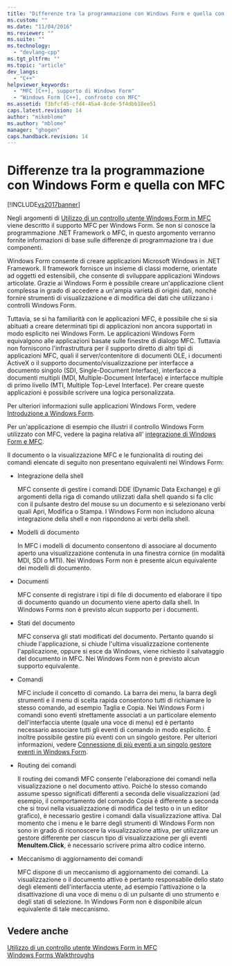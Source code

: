 ```yaml
---
title: "Differenze tra la programmazione con Windows Form e quella con MFC | Microsoft Docs"
ms.custom: ""
ms.date: "11/04/2016"
ms.reviewer: ""
ms.suite: ""
ms.technology: 
  - "devlang-cpp"
ms.tgt_pltfrm: ""
ms.topic: "article"
dev_langs: 
  - "C++"
helpviewer_keywords: 
  - "MFC [C++], supporto di Windows Form"
  - "Windows Form [C++], confronto con MFC"
ms.assetid: f3bfcf45-cfd4-45a4-8cde-5f4dbb18ee51
caps.latest.revision: 14
author: "mikeblome"
ms.author: "mblome"
manager: "ghogen"
caps.handback.revision: 14
---
```

# Differenze tra la programmazione con Windows Form e quella con MFC
[!INCLUDE[vs2017banner](../assembler/inline/includes/vs2017banner.md)]

Negli argomenti di [Utilizzo di un controllo utente Windows Form in MFC](../dotnet/using-a-windows-form-user-control-in-mfc.md) viene descritto il supporto MFC per Windows Form.  Se non si conosce la programmazione .NET Framework o MFC, in questo argomento verranno fornite informazioni di base sulle differenze di programmazione tra i due componenti.  
  
 Windows Form consente di creare applicazioni Microsoft Windows in .NET Framework.  Il framework fornisce un insieme di classi moderne, orientate ad oggetti ed estensibili, che consente di sviluppare applicazioni Windows articolate.  Grazie ai Windows Form è possibile creare un'applicazione client complessa in grado di accedere a un'ampia varietà di origini dati, nonché fornire strumenti di visualizzazione e di modifica dei dati che utilizzano i controlli Windows Form.  
  
 Tuttavia, se si ha familiarità con le applicazioni MFC, è possibile che si sia abituati a creare determinati tipi di applicazioni non ancora supportati in modo esplicito nei Windows Form.  Le applicazioni Windows Form equivalgono alle applicazioni basate sulle finestre di dialogo MFC.  Tuttavia non forniscono l'infrastruttura per il supporto diretto di altri tipi di applicazioni MFC, quali il server\/contenitore di documenti OLE, i documenti ActiveX o il supporto documento\/visualizzazione per interfacce a documento singolo \(SDI, Single\-Document Interface\), interfacce a documenti multipli \(MDI, Multiple\-Document Interface\) e interfacce multiple di primo livello \(MTI, Multiple Top\-Level Interface\).  Per creare queste applicazioni è possibile scrivere una logica personalizzata.  
  
 Per ulteriori informazioni sulle applicazioni Windows Form, vedere [Introduzione a Windows Form](../Topic/Windows%20Forms%20Overview.md).  
  
 Per un'applicazione di esempio che illustri il controllo Windows Form utilizzato con MFC, vedere la pagina relativa all' [integrazione di Windows Form e MFC](http://www.microsoft.com/downloads/details.aspx?FamilyID=987021bc-e575-4fe3-baa9-15aa50b0f599&displaylang=en).  
  
 Il documento o la visualizzazione MFC e le funzionalità di routing dei comandi elencate di seguito non presentano equivalenti nei Windows Form:  
  
-   Integrazione della shell  
  
     MFC consente di gestire i comandi DDE \(Dynamic Data Exchange\) e gli argomenti della riga di comando utilizzati dalla shell quando si fa clic con il pulsante destro del mouse su un documento e si selezionano verbi quali Apri, Modifica o Stampa.  I Windows Form non includono alcuna integrazione della shell e non rispondono ai verbi della shell.  
  
-   Modelli di documento  
  
     In MFC i modelli di documento consentono di associare al documento aperto una visualizzazione contenuta in una finestra cornice \(in modalità MDI, SDI o MTI\).  Nei Windows Form non è presente alcun equivalente dei modelli di documento.  
  
-   Documenti  
  
     MFC consente di registrare i tipi di file di documento ed elaborare il tipo di documento quando un documento viene aperto dalla shell.  In Windows Forms non è previsto alcun supporto per i documenti.  
  
-   Stati del documento  
  
     MFC conserva gli stati modificati del documento.  Pertanto quando si chiude l'applicazione, si chiude l'ultima visualizzazione contenente l'applicazione, oppure si esce da Windows, viene richiesto il salvataggio del documento in MFC.  Nei Windows Form non è previsto alcun supporto equivalente.  
  
-   Comandi  
  
     MFC include il concetto di comando.  La barra dei menu, la barra degli strumenti e il menu di scelta rapida consentono tutti di richiamare lo stesso comando, ad esempio Taglia e Copia.  Nei Windows Form i comandi sono eventi strettamente associati a un particolare elemento dell'interfaccia utente \(quale una voce di menu\) ed è pertanto necessario associare tutti gli eventi di comando in modo esplicito.  È inoltre possibile gestire più eventi con un singolo gestore.  Per ulteriori informazioni, vedere [Connessione di più eventi a un singolo gestore eventi in Windows Form](../Topic/How%20to:%20Connect%20Multiple%20Events%20to%20a%20Single%20Event%20Handler%20in%20Windows%20Forms.md).  
  
-   Routing dei comandi  
  
     Il routing dei comandi MFC consente l'elaborazione dei comandi nella visualizzazione o nel documento attivo.  Poiché lo stesso comando assume spesso significati differenti a seconda delle visualizzazioni \(ad esempio, il comportamento del comando Copia è differente a seconda che si trovi nella visualizzazione di modifica del testo o in un editor grafico\), è necessario gestire i comandi dalla visualizzazione attiva.  Dal momento che i menu e le barre degli strumenti di Windows Form non sono in grado di riconoscere la visualizzazione attiva, per utilizzare un gestore differente per ciascun tipo di visualizzazione per gli eventi **MenuItem.Click**, è necessario scrivere prima altro codice interno.  
  
-   Meccanismo di aggiornamento dei comandi  
  
     MFC dispone di un meccanismo di aggiornamento dei comandi.  La visualizzazione o il documento attivo è pertanto responsabile dello stato degli elementi dell'interfaccia utente, ad esempio l'attivazione o la disattivazione di una voce di menu o di un pulsante di uno strumento e degli stati di selezione.  In Windows Form non è disponibile alcun equivalente di tale meccanismo.  
  
## Vedere anche  
 [Utilizzo di un controllo utente Windows Form in MFC](../dotnet/using-a-windows-form-user-control-in-mfc.md)   
 [Windows Forms Walkthroughs](http://msdn.microsoft.com/it-it/fd44d13d-4733-416f-aefc-32592e59e5d9)